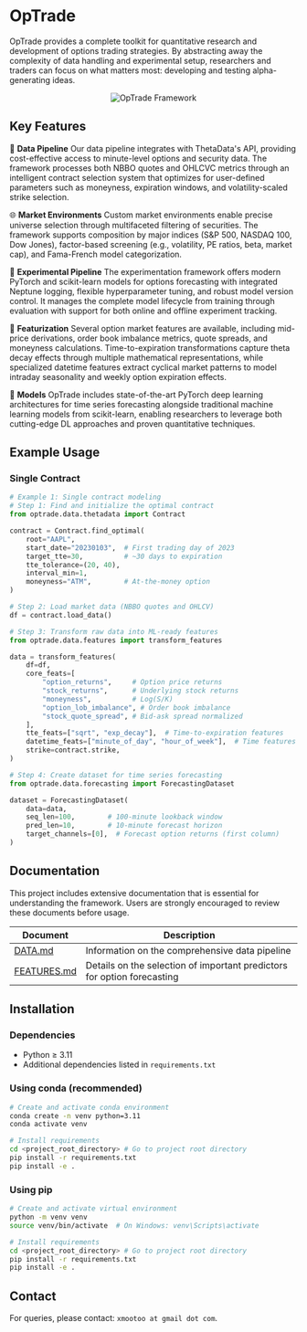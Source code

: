# OpTrade

OpTrade provides a complete toolkit for quantitative research and development of options trading strategies. By abstracting away the complexity of data handling and experimental setup, researchers and traders can focus on what matters most: developing and testing alpha-generating ideas.

<p align="center">
 <picture>
   <source media="(prefers-color-scheme: dark)" srcset="optrade/assets/optrade_dark.png">
   <source media="(prefers-color-scheme: light)" srcset="optrade/assets/optrade_light.png">
   <img alt="OpTrade Framework" src="optrade/assets/optrade_light.png">
 </picture>
</p>

<!-- ## Overview

The framework focuses on two primary use cases:

1. **Alpha Generation**: Discovering and forecasting alpha term structures to analyze market dynamics across various options contracts
2. **Trading Strategy Development**: Translating these insights into actionable trading signals (planned for future implementation)
 -->

## Key Features
🔄 **Data Pipeline**
Our data pipeline integrates with ThetaData's API, providing cost-effective access to minute-level options and security data. The framework processes both NBBO quotes and OHLCVC metrics through an intelligent contract selection system that optimizes for user-defined parameters such as moneyness, expiration windows, and volatility-scaled strike selection.

🌐 **Market Environments**
Custom market environments enable precise universe selection through multifaceted filtering of securities. The framework supports composition by major indices (S&P 500, NASDAQ 100, Dow Jones), factor-based screening (e.g., volatility, PE ratios, beta, market cap), and Fama-French model categorization.

🧪 **Experimental Pipeline**
The experimentation framework offers modern PyTorch and scikit-learn models for options forecasting with integrated Neptune logging, flexible hyperparameter tuning, and robust model version control. It manages the complete model lifecycle from training through evaluation with support for both online and offline experiment tracking.

🧮 **Featurization**
Several option market features are available, including mid-price derivations, order book imbalance metrics, quote spreads, and moneyness calculations. Time-to-expiration transformations capture theta decay effects through multiple mathematical representations, while specialized datetime features extract cyclical market patterns to model intraday seasonality and weekly option expiration effects.

🤖 **Models**
OpTrade includes state-of-the-art PyTorch deep learning architectures for time series forecasting alongside traditional machine learning models from scikit-learn, enabling researchers to leverage both cutting-edge DL approaches and proven quantitative techniques.


## Example Usage
### Single Contract
```py
# Example 1: Single contract modeling
# Step 1: Find and initialize the optimal contract
from optrade.data.thetadata import Contract

contract = Contract.find_optimal(
    root="AAPL",
    start_date="20230103",  # First trading day of 2023
    target_tte=30,          # ~30 days to expiration
    tte_tolerance=(20, 40),
    interval_min=1,
    moneyness="ATM",        # At-the-money option
)

# Step 2: Load market data (NBBO quotes and OHLCV)
df = contract.load_data()

# Step 3: Transform raw data into ML-ready features
from optrade.data.features import transform_features

data = transform_features(
    df=df,
    core_feats=[
        "option_returns",     # Option price returns
        "stock_returns",      # Underlying stock returns
        "moneyness",          # Log(S/K)
        "option_lob_imbalance", # Order book imbalance
        "stock_quote_spread", # Bid-ask spread normalized
    ],
    tte_feats=["sqrt", "exp_decay"],  # Time-to-expiration features
    datetime_feats=["minute_of_day", "hour_of_week"],  # Time features
    strike=contract.strike,
)

# Step 4: Create dataset for time series forecasting
from optrade.data.forecasting import ForecastingDataset

dataset = ForecastingDataset(
    data=data,
    seq_len=100,        # 100-minute lookback window
    pred_len=10,        # 10-minute forecast horizon
    target_channels=[0],  # Forecast option returns (first column)
)
```




<!--
## What is an Alpha Term Structure?

An alpha term structure represents how excess returns (alpha) are expected to evolve over different time horizons. It is defined as:

$$
\mathbf{r} = (r_1, r_2, \dots, r_H)^T
$$

Where:
- $r_t$ is the expected excess return of an option contract at time $t$
- The vector captures returns across multiple future time points

This structure helps traders:
- Determine optimal entry/exit points
- Develop time-specific trading strategies
- Manage risk (e.g., adjust positions)
- Select appropriate option expiration dates -->

## Documentation
This project includes extensive documentation that is essential for understanding the framework. Users are strongly encouraged to review these documents before usage.

| Document | Description |
|----------|-------------|
| [DATA.md](DATA.md) | Information on the comprehensive data pipeline |
| [FEATURES.md](FEATURES.md) | Details on the selection of important predictors for option forecasting |

## Installation

### Dependencies
- Python ≥ 3.11
- Additional dependencies listed in `requirements.txt`

### Using conda (recommended)
```bash
# Create and activate conda environment
conda create -n venv python=3.11
conda activate venv

# Install requirements
cd <project_root_directory> # Go to project root directory
pip install -r requirements.txt
pip install -e .
```

### Using pip
```bash
# Create and activate virtual environment
python -m venv venv
source venv/bin/activate  # On Windows: venv\Scripts\activate

# Install requirements
cd <project_root_directory> # Go to project root directory
pip install -r requirements.txt
pip install -e .
```


## Contact
For queries, please contact: `xmootoo at gmail dot com`.
